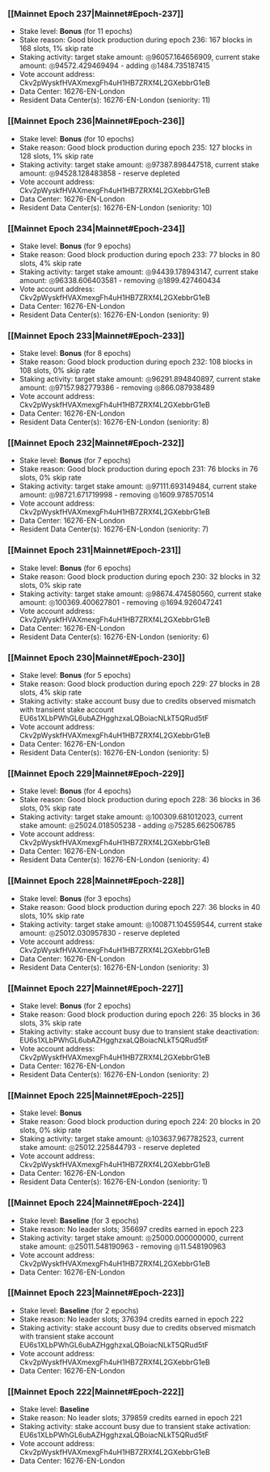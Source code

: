 ### [[Mainnet Epoch 237|Mainnet#Epoch-237]]
* Stake level: **Bonus** (for 11 epochs)
* Stake reason: Good block production during epoch 236: 167 blocks in 168 slots, 1% skip rate
* Staking activity: target stake amount: ◎96057.164656909, current stake amount: ◎94572.429469494 - adding ◎1484.735187415
* Vote account address: Ckv2pWyskfHVAXmexgFh4uH1HB7ZRXf4L2GXebbrG1eB
* Data Center: 16276-EN-London
* Resident Data Center(s): 16276-EN-London (seniority: 11)
### [[Mainnet Epoch 236|Mainnet#Epoch-236]]
* Stake level: **Bonus** (for 10 epochs)
* Stake reason: Good block production during epoch 235: 127 blocks in 128 slots, 1% skip rate
* Staking activity: target stake amount: ◎97387.898447518, current stake amount: ◎94528.128483858 - reserve depleted
* Vote account address: Ckv2pWyskfHVAXmexgFh4uH1HB7ZRXf4L2GXebbrG1eB
* Data Center: 16276-EN-London
* Resident Data Center(s): 16276-EN-London (seniority: 10)
### [[Mainnet Epoch 234|Mainnet#Epoch-234]]
* Stake level: **Bonus** (for 9 epochs)
* Stake reason: Good block production during epoch 233: 77 blocks in 80 slots, 4% skip rate
* Staking activity: target stake amount: ◎94439.178943147, current stake amount: ◎96338.606403581 - removing ◎1899.427460434
* Vote account address: Ckv2pWyskfHVAXmexgFh4uH1HB7ZRXf4L2GXebbrG1eB
* Data Center: 16276-EN-London
* Resident Data Center(s): 16276-EN-London (seniority: 9)
### [[Mainnet Epoch 233|Mainnet#Epoch-233]]
* Stake level: **Bonus** (for 8 epochs)
* Stake reason: Good block production during epoch 232: 108 blocks in 108 slots, 0% skip rate
* Staking activity: target stake amount: ◎96291.894840897, current stake amount: ◎97157.982779386 - removing ◎866.087938489
* Vote account address: Ckv2pWyskfHVAXmexgFh4uH1HB7ZRXf4L2GXebbrG1eB
* Data Center: 16276-EN-London
* Resident Data Center(s): 16276-EN-London (seniority: 8)
### [[Mainnet Epoch 232|Mainnet#Epoch-232]]
* Stake level: **Bonus** (for 7 epochs)
* Stake reason: Good block production during epoch 231: 76 blocks in 76 slots, 0% skip rate
* Staking activity: target stake amount: ◎97111.693149484, current stake amount: ◎98721.671719998 - removing ◎1609.978570514
* Vote account address: Ckv2pWyskfHVAXmexgFh4uH1HB7ZRXf4L2GXebbrG1eB
* Data Center: 16276-EN-London
* Resident Data Center(s): 16276-EN-London (seniority: 7)
### [[Mainnet Epoch 231|Mainnet#Epoch-231]]
* Stake level: **Bonus** (for 6 epochs)
* Stake reason: Good block production during epoch 230: 32 blocks in 32 slots, 0% skip rate
* Staking activity: target stake amount: ◎98674.474580560, current stake amount: ◎100369.400627801 - removing ◎1694.926047241
* Vote account address: Ckv2pWyskfHVAXmexgFh4uH1HB7ZRXf4L2GXebbrG1eB
* Data Center: 16276-EN-London
* Resident Data Center(s): 16276-EN-London (seniority: 6)
### [[Mainnet Epoch 230|Mainnet#Epoch-230]]
* Stake level: **Bonus** (for 5 epochs)
* Stake reason: Good block production during epoch 229: 27 blocks in 28 slots, 4% skip rate
* Staking activity: stake account busy due to credits observed mismatch with transient stake account EU6s1XLbPWhGL6ubAZHgghzxaLQBoiacNLkT5QRud5tF
* Vote account address: Ckv2pWyskfHVAXmexgFh4uH1HB7ZRXf4L2GXebbrG1eB
* Data Center: 16276-EN-London
* Resident Data Center(s): 16276-EN-London (seniority: 5)
### [[Mainnet Epoch 229|Mainnet#Epoch-229]]
* Stake level: **Bonus** (for 4 epochs)
* Stake reason: Good block production during epoch 228: 36 blocks in 36 slots, 0% skip rate
* Staking activity: target stake amount: ◎100309.681012023, current stake amount: ◎25024.018505238 - adding ◎75285.662506785
* Vote account address: Ckv2pWyskfHVAXmexgFh4uH1HB7ZRXf4L2GXebbrG1eB
* Data Center: 16276-EN-London
* Resident Data Center(s): 16276-EN-London (seniority: 4)
### [[Mainnet Epoch 228|Mainnet#Epoch-228]]
* Stake level: **Bonus** (for 3 epochs)
* Stake reason: Good block production during epoch 227: 36 blocks in 40 slots, 10% skip rate
* Staking activity: target stake amount: ◎100871.104559544, current stake amount: ◎25012.030957830 - reserve depleted
* Vote account address: Ckv2pWyskfHVAXmexgFh4uH1HB7ZRXf4L2GXebbrG1eB
* Data Center: 16276-EN-London
* Resident Data Center(s): 16276-EN-London (seniority: 3)
### [[Mainnet Epoch 227|Mainnet#Epoch-227]]
* Stake level: **Bonus** (for 2 epochs)
* Stake reason: Good block production during epoch 226: 35 blocks in 36 slots, 3% skip rate
* Staking activity: stake account busy due to transient stake deactivation: EU6s1XLbPWhGL6ubAZHgghzxaLQBoiacNLkT5QRud5tF
* Vote account address: Ckv2pWyskfHVAXmexgFh4uH1HB7ZRXf4L2GXebbrG1eB
* Data Center: 16276-EN-London
* Resident Data Center(s): 16276-EN-London (seniority: 2)
### [[Mainnet Epoch 225|Mainnet#Epoch-225]]
* Stake level: **Bonus**
* Stake reason: Good block production during epoch 224: 20 blocks in 20 slots, 0% skip rate
* Staking activity: target stake amount: ◎103637.967782523, current stake amount: ◎25012.225844793 - reserve depleted
* Vote account address: Ckv2pWyskfHVAXmexgFh4uH1HB7ZRXf4L2GXebbrG1eB
* Data Center: 16276-EN-London
* Resident Data Center(s): 16276-EN-London (seniority: 1)
### [[Mainnet Epoch 224|Mainnet#Epoch-224]]
* Stake level: **Baseline** (for 3 epochs)
* Stake reason: No leader slots; 356697 credits earned in epoch 223
* Staking activity: target stake amount: ◎25000.000000000, current stake amount: ◎25011.548190963 - removing ◎11.548190963
* Vote account address: Ckv2pWyskfHVAXmexgFh4uH1HB7ZRXf4L2GXebbrG1eB
* Data Center: 16276-EN-London
### [[Mainnet Epoch 223|Mainnet#Epoch-223]]
* Stake level: **Baseline** (for 2 epochs)
* Stake reason: No leader slots; 376394 credits earned in epoch 222
* Staking activity: stake account busy due to credits observed mismatch with transient stake account EU6s1XLbPWhGL6ubAZHgghzxaLQBoiacNLkT5QRud5tF
* Vote account address: Ckv2pWyskfHVAXmexgFh4uH1HB7ZRXf4L2GXebbrG1eB
* Data Center: 16276-EN-London
### [[Mainnet Epoch 222|Mainnet#Epoch-222]]
* Stake level: **Baseline**
* Stake reason: No leader slots; 379859 credits earned in epoch 221
* Staking activity: stake account busy due to transient stake activation: EU6s1XLbPWhGL6ubAZHgghzxaLQBoiacNLkT5QRud5tF
* Vote account address: Ckv2pWyskfHVAXmexgFh4uH1HB7ZRXf4L2GXebbrG1eB
* Data Center: 16276-EN-London